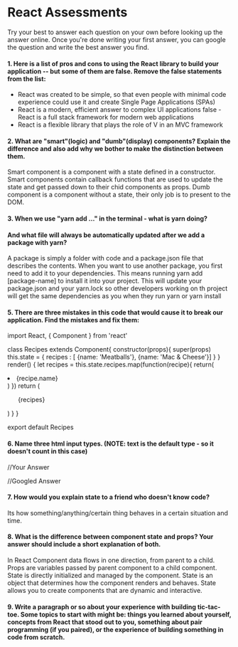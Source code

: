 # React Assessments

Try your best to answer each question on your own before looking up the answer online. Once you're done writing your first answer, you can google the question and write the best answer you find.

#### 1. Here is a list of pros and cons to using the React library to build your application -- but some of them are false. Remove the false statements from the list:

- React was created to be simple, so that even people with minimal code experience could use it and create Single Page Applications (SPAs)
- React is a modern, efficient answer to complex UI applications
false - React is a full stack framework for modern web applications
- React is a flexible library that plays the role of V in an MVC framework


 #### 2. What are "smart"(logic) and "dumb"(display) components? Explain the difference and also add why we bother to make the distinction between them.

Smart component is a component with a state defined in a constructor. Smart components contain callback functions that are used to update the state and get passed down to their chid components as props.
Dumb component is a component without a state, their only job is to present to the DOM.



#### 3. When we use "yarn add ..." in the terminal - what is yarn doing?
#### And what file will always be automatically updated after we add a package with yarn?

A package is simply a folder with code and a package.json file that describes the contents. When you want to use another package, you first need to add it to your dependencies. This means running yarn add [package-name] to install it into your project.
This will update your package.json and your yarn.lock so other developers working on th project will get the same dependencies as you when they run yarn or yarn install

#### 5. There are three mistakes in this code that would cause it to break our application. Find the mistakes and fix them:

import React, { Component } from 'react'

class Recipes extends Component{
  constructor(props){
    super(props)
    this.state = {
      recipes : [
          {name: 'Meatballs'},
          {name: 'Mac & Cheese'}]
    }
  }
  render() {
      let recipes = this.state.recipes.map(function(recipe){
        return(
          <li key={recipe.name}>{recipe.name}</li>
        )
      })
      return (
        <ul>{recipes}</ul>
      )
  }
}

export default Recipes

#### 6. Name three html input types. (NOTE: text is the default type - so it doesn't count in this case)

 //Your Answer
 <password>
 <file>
 <checkbox>

 //Googled Answer
 <password>
 <file>
 <checkbox>

 #### 7. How would you explain state to a friend who doesn't know code?
Its how something/anything/certain thing behaves in a certain situation and time.


 #### 8. What is the difference between component state and props? Your answer should include a short explanation of both.

In React Component data flows in one direction, from parent to a child.
Props are variables passed by parent component to a child component.
State is directly initialized and managed by the component.
State is an object that determines how the component renders and behaves. State allows you to create components that are dynamic and interactive.


#### 9. Write a paragraph or so about your experience with building tic-tac-toe. Some topics to start with might be: things you learned about yourself, concepts from React that stood out to you, something about pair programming (if you paired), or the experience of building something in code from scratch.
